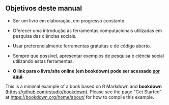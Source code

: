 ## Objetivos deste manual 
- Ser um livro em elaboração, em progresso constante.
- Oferecer uma introdução às ferramentas computacionais utilizadas em pesquisa das ciências sociais.
- Usar preferencialmente ferramentas gratuitas e de código aberto.
- Sempre que possível, apresentar exemplos de pesquisa e ciência social utilizando estas ferramentas.

- **O link para o livro/site online (em bookdown) pode ser acessado [por aqui](https://soaresalisson.github.io/analisetextual/).**

This is a minimal example of a book based on R Markdown and **bookdown** (https://github.com/rstudio/bookdown). Please see the page "Get Started" at https://bookdown.org/home/about/ for how to compile this example.
